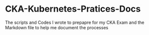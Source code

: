 # CKA-Kubernetes-Pratices-Docs
The scripts and Codes I wrote to prepapre for my CKA Exam and the Markdown file to help me document the processes
